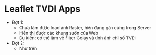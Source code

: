 # Leaflet TVDI Apps
+ Đợt 1:
    + Chưa làm được load ảnh Raster, hiện đang gán cứng trong Server
    + Hiển thị được các khung sườn của Web
    + Dự kiến: có thể làm về Filter Golay và tính ảnh chỉ số TVDI
+ Đợt 2:
    + Như trên